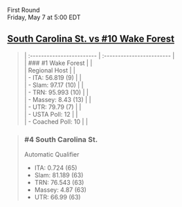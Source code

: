 First Round  
Friday, May 7 at 5:00 EDT
## [South Carolina St. vs #10 Wake Forest](https://www.ncaa.com/game/5833397) 

> | :------------------------ | :------------------------ |  
> | ### #1 Wake Forest        | |  
> | Regional Host             | |  
> | - ITA: 56.819 (9)         | |  
> | - Slam: 97.17 (10)        | |  
> | - TRN: 95.993 (10)        | |  
> | - Massey: 8.43 (13)       | |  
> | - UTR: 79.79 (7)          | |  
> | - USTA Poll: 12           | |  
> | - Coached Poll: 10        | |  

> ### #4 South Carolina St.  
> Automatic Qualifier  
> - ITA: 0.724 (65)  
> - Slam: 81.189 (63)  
> - TRN: 76.543 (63)  
> - Massey: 4.87 (63)  
> - UTR: 66.99 (63)  